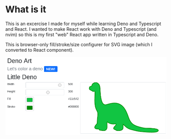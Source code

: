 # What is it
This is an excercise I made for myself while learning Deno and Typescript and React. I wanted to make React work with Deno and Typescript (and nvim) so this is my first "web" React app written in Typescript and Deno.

This is browser-only fill/stroke/size configurer for SVG image (which I converted to React component).

![Image of the application](deno-react-dino-green.png)
